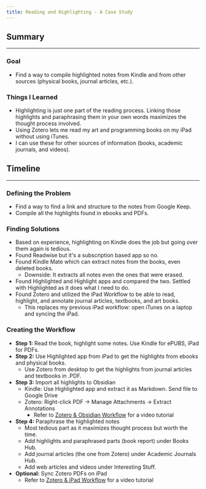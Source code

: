 ```yaml
---
title: Reading and Highlighting - A Case Study
---
```


## Summary
---

### Goal
- Find a way to compile highlighted notes from Kindle and from other sources (physical books, journal articles, etc.).

### Things I Learned
- Highlighting is just one part of the reading process. Linking those highlights and paraphrasing them in your own words maximizes the thought process involved.
- Using Zotero lets me read my art and programming books on my iPad without using iTunes.
- I can use these for other sources of information (books, academic journals, and videos).

## Timeline
---
### Defining the Problem
- Find a way to find a link and structure to the notes from Google Keep.
- Compile all the highlights found in ebooks and PDFs.

### Finding Solutions
- Based on experience, highlighting on Kindle does the job but going over them again is tedious.
- Found Readwise but it's a subscription based app so no.
- Found Kindle Mate which can extract notes from the books, even deleted books. 
	- Downside: It extracts all notes even the ones that were erased.
- Found Highlighted and Highlight apps and compared the two. Settled with Highlighted as it does what I need to do.
- Found Zotero and utilized the iPad Workflow to be able to read, highlight, and annotate journal articles, textbooks, and art books.
	- This replaces my previous iPad workflow: open iTunes on a laptop and syncing the iPad.

### Creating the Workflow
- **Step 1:** Read the book, highlight some notes. Use Kindle for ePUBS, iPad for PDFs.
- **Step 2:** Use Highlighted app from iPad to get the highlights from ebooks and physical books.
	- Use Zotero from desktop to get the highlights from journal articles and textbooks in .PDF.
- **Step 3:** Import all highlights to Obsidian
	- Kindle: Use Highlighted app and extract it as Markdown. Send file to Google Drive
	- Zotero: Right-click PDF -> Manage Attachments -> Extract Annotations
		- Refer to [Zotero & Obsidian Workflow](https://www.youtube.com/watch?v=_Fjhad-Z61o&list=PL5fd4SsfvECy0zzf8Cyo20ZoipEt6YeL3&index=2) for a video tutorial
- **Step 4:** Paraphrase the highlighted notes
	- Most tedious part as it maximizes thought process but worth the time.
	- Add highlights and paraphrased parts (book report) under Books Hub.
	- Add journal articles (the one from Zotero) under Academic Journals Hub.
	- Add web articles and videos under Interesting Stuff.
- **Optional:** Sync Zotero PDFs on iPad
	- Refer to [Zotero & iPad Workflow](https://www.youtube.com/watch?v=e7novaC_O_Y&list=PL5fd4SsfvECy0zzf8Cyo20ZoipEt6YeL3) for a video tutorial